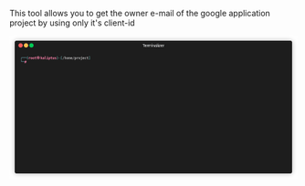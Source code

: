 This tool allows you to get the owner e-mail of the google application project by using only it's client-id

![](rec.gif)
